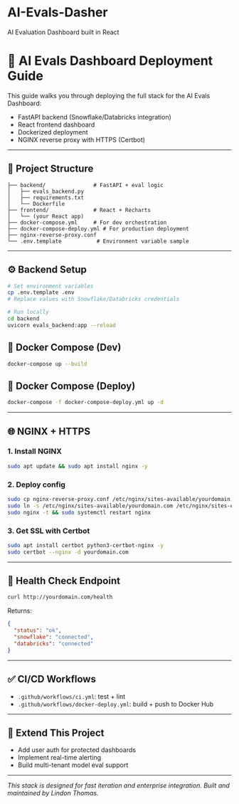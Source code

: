 # AI-Evals-Dasher
AI Evaluation Dashboard built in React
# 🚀 AI Evals Dashboard Deployment Guide

This guide walks you through deploying the full stack for the AI Evals Dashboard:
- FastAPI backend (Snowflake/Databricks integration)
- React frontend dashboard
- Dockerized deployment
- NGINX reverse proxy with HTTPS (Certbot)

---

## 📁 Project Structure
```
├── backend/               # FastAPI + eval logic
│   ├── evals_backend.py
│   ├── requirements.txt
│   └── Dockerfile
├── frontend/              # React + Recharts
│   └── (your React app)
├── docker-compose.yml     # For dev orchestration
├── docker-compose-deploy.yml # For production deployment
├── nginx-reverse-proxy.conf
└── .env.template           # Environment variable sample
```

---

## ⚙️ Backend Setup
```bash
# Set environment variables
cp .env.template .env
# Replace values with Snowflake/Databricks credentials

# Run locally
cd backend
uvicorn evals_backend:app --reload
```

## 🐳 Docker Compose (Dev)
```bash
docker-compose up --build
```

## 🐳 Docker Compose (Deploy)
```bash
docker-compose -f docker-compose-deploy.yml up -d
```

---

## 🌐 NGINX + HTTPS
### 1. Install NGINX
```bash
sudo apt update && sudo apt install nginx -y
```

### 2. Deploy config
```bash
sudo cp nginx-reverse-proxy.conf /etc/nginx/sites-available/yourdomain.com
sudo ln -s /etc/nginx/sites-available/yourdomain.com /etc/nginx/sites-enabled/
sudo nginx -t && sudo systemctl restart nginx
```

### 3. Get SSL with Certbot
```bash
sudo apt install certbot python3-certbot-nginx -y
sudo certbot --nginx -d yourdomain.com
```

---

## 🔁 Health Check Endpoint
```bash
curl http://yourdomain.com/health
```
Returns:
```json
{
  "status": "ok",
  "snowflake": "connected",
  "databricks": "connected"
}
```

---

## ✅ CI/CD Workflows
- `.github/workflows/ci.yml`: test + lint
- `.github/workflows/docker-deploy.yml`: build + push to Docker Hub

---

## 🧩 Extend This Project
- Add user auth for protected dashboards
- Implement real-time alerting
- Build multi-tenant model eval support

---

_This stack is designed for fast iteration and enterprise integration. Built and maintained by Lindon Thomas._

